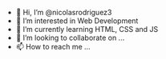 - 👋 Hi, I’m @nicolasrodriguez3
- 👀 I’m interested in Web Development
- 🌱 I’m currently learning HTML, CSS and JS
- 💞️ I’m looking to collaborate on ...
- 📫 How to reach me ...

<!---
nicolasrodriguez3/nicolasrodriguez3 is a ✨ special ✨ repository because its `README.md` (this file) appears on your GitHub profile.
You can click the Preview link to take a look at your changes.
--->
